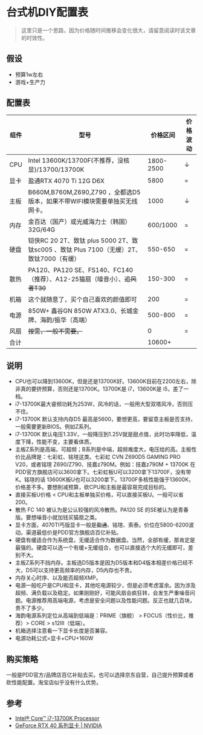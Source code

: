 # 台式机DIY配置表

> 这里只是一个思路，因为价格随时间推移会变化很大，请留意阅读时该文章的时效性。

## 假设

- 预算1w左右
- 游戏+生产力

## 配置表

| 组件  | 型号                                                               | 价格区间             | 价格波动                                   |
|-----|------------------------------------------------------------------|------------------|----------------------------------------|
| CPU | Intel  13600K/13700F(不推荐，没核显)/13700/13700K                       | 1800-2500        | ↓                                      |
| 显卡  | 盈通RTX 4070 Ti 12G D6X                                            | 5800             | =                                      |
| 主板  | B660M,B760M,Z690,Z790 ，全都选D5版本，如果不带WIFI模块需要单独买无线网卡。              | 1000             | ↓                                      |
| 内存  | 金百达（国产）或光威海力士（韩国） 32G/64G                                        | 600/1000         | =                                      |
| 硬盘  | 铠侠RC 20 2T、致钛 plus 5000 2T、致钛sc005 、致钛 Plus 7100（无缓）2T、致钛7000（有缓） | 550-650   | =        |
| 散热  | PA120、PA120 SE、FS140、FC140（推荐）、A12-25猫扇（噪音小）、~~追风者T30~~          | 150-300          | =                                      |
| 机箱  | 这个就随意了，买个自己喜欢的颜值即可                                               | 200              | =                                      |
| 电源  | 850W+ 鑫谷GN 850W ATX3.0、长城金牌、海韵/振华（高端）                            | 500-800          | =                                      |
| 风扇  | ~~按需，一般不需要。~~                                                    | 0                | =                                      |
| 合计  |                                                                  | 10600+           |                                        |

## 说明

- CPU也可以降到13600K，但是还是13700K好。13600K目前在2200左右，除非真的要挤预算，否则还是13700K。13700K是 i7，13600K是
  i5，差了一档。
- i7-13700K最大睿频功耗为253W，风冷的话，一般用大型双塔风冷，否则压不住。
- i7-13700K 默认支持内存D5 最高是5600，要想更高，要留意主板是否支持，一般需要更新BIOS。例如Z系列。
- i7-13700K 默认电压1.33V，一般降压到1.25V就是甜点值，此时功率降低，温度下降，性能不变，主要看体质。
- 主板Z系列是高端，可超频；B系列是中端，超频难度大，电压给的高。主板性价比品牌是：七彩虹、铭瑄这类。七彩虹 CVN Z690D5 GAMING PRO V20，或者铭瑄
  Z690/Z790、技嘉z790M。例如：技嘉z790M + 13700K 在PDD官方旗舰店可以3600拿下。七彩虹板U可以3200拿下13700F，没有带K。铭瑄的话
  13600K板U也可以3200拿下。13700F多核性能强于13600K，价格差不多。要想削减预算，砍CPU和主板是最容易完成目标的。
- 直接买板U价格 < CPU和主板单独买价格，可以直接买板U。一般可以省200。
- 散热 FC 140 被认为是公认较强的风冷散热。PA120 SE 的SE被认为是青春版。要想噪音小就加钱买猫扇之类。
- 显卡方面，4070TI丐版显卡一般是~~盈通~~、铭瑄、索泰。价位在5800-6200波动。渠道最低价是PDD官方旗舰店百亿补贴。
- 硬盘有缓适合作为系统盘，无缓适合作为数据盘。当然，全部有缓，那肯定是最强的。硬盘可以选一个有缓+无缓组合，也可以直接选个大的无缓即可，差别不大。
- 主板Z系列不挡内存。主板选D5版本是因为D5版本和D4版本相差价格已经不大，D5可以支持更高频率的内存，D5内存也不贵。
- 内存关心时序、以及能否超频XMP。
- 电源一般吃户是CPU和显卡，其他吃电源较少，但是必须考虑富余。因为涉及超频、满负载以及稳定。如果刚刚好，可能风扇会疯狂转，会发生严重噪音问题。电源推荐用高端电源，考虑是安全问题以及性能问题。反正也就几百块，贵不了多少。
- 海韵电源系列定位从高端到低端是：PRIME（旗舰） > FOCUS（性价比，推荐）> CORE > s12Ⅲ（低端）。
- 机箱选择注意看一下显卡长度是否兼容。
- 电源功耗公式=显卡+CPU+160W

## 购买策略

一般是PDD官方/品牌店百亿补贴去买。也可以选择京东自营，自己提升预算或者砍性能配置。淘宝店似乎没有什么优势。

## 参考

- [Intel® Core™ i7-13700K Processor](https://www.intel.com/content/www/us/en/products/sku/230500/intel-core-i713700k-processor-30m-cache-up-to-5-40-ghz/specifications.html)
- [GeForce RTX 40 系列显卡 | NVIDIA](https://www.nvidia.cn/geforce/graphics-cards/40-series/)


